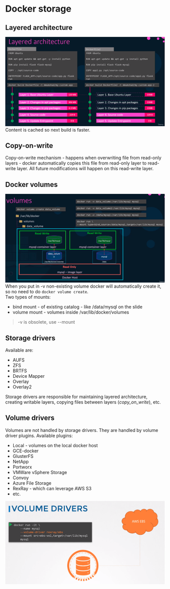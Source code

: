 # Docker storage

## Layered architecture
![layers](../images/35_docker_layers.png)
Content is cached so next build is faster.  

## Copy-on-write
Copy-on-write mechanism - happens when overwriting file from read-only layers - docker automatically copies this file from read-only layer to read-write layer. All future modifications will happen on this read-write layer.

## Docker volumes
![Volumes](../images/35_docker_volumes.png)
When you put in -v non-existing volume docker will automatically create it, so no need to do ```docker volume create```.  
Two types of mounts:
* bind mount - of existing catalog - like /data/mysql on the slide
* volume mount - volumes inside /var/lib/docker/volumes
> -v is obsolete, use --mount


## Storage drivers

Available are:
* AUFS
* ZFS
* BRTFS
* Device Mapper
* Overlay
* Overlay2

Storage drivers are responsible for maintaining layered architecture, creating writable layers, copying files between layers (_copy_on_write_), etc.


## Volume drivers

Volumes are not handled by storage drivers. They are handled by volume driver plugins. Available plugins:
* Local - volumes on the local docker host
* GCE-docker
* GlusterFS
* NetApp
* Portworx
* VMWare vSphere Storage
* Convoy
* Azure File Storage
* RexRay - which can leverage AWS S3
* etc.

![s3](../images/35_volume_driver.png)